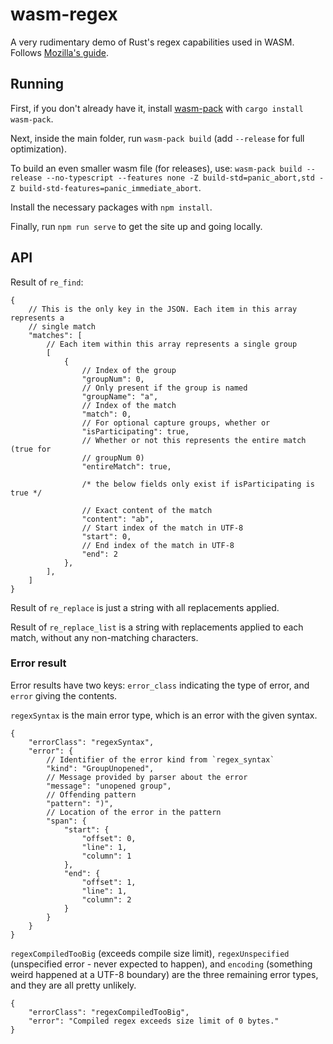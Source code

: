 # wasm-regex

A very rudimentary demo of Rust's regex capabilities used in WASM. Follows
[Mozilla's guide](https://developer.mozilla.org/en-US/docs/WebAssembly/Rust_to_wasm).

## Running

First, if you don't already have it, install [wasm-pack](https://github.com/rustwasm/wasm-pack)
with `cargo install wasm-pack`.

Next, inside the main folder, run `wasm-pack build` (add `--release` for full optimization).

To build an even smaller wasm file (for releases), use:
`wasm-pack build --release --no-typescript --features none -Z build-std=panic_abort,std -Z build-std-features=panic_immediate_abort`.

Install the necessary packages with `npm install`.

Finally, run `npm run serve` to get the site up and going locally.


## API

Result of `re_find`:

```json5
{
    // This is the only key in the JSON. Each item in this array represents a
    // single match
    "matches": [ 
        // Each item within this array represents a single group
        [
            {
                // Index of the group
                "groupNum": 0,
                // Only present if the group is named
                "groupName": "a",
                // Index of the match
                "match": 0,
                // For optional capture groups, whether or 
                "isParticipating": true,
                // Whether or not this represents the entire match (true for
                // groupNum 0)
                "entireMatch": true,

                /* the below fields only exist if isParticipating is true */

                // Exact content of the match
                "content": "ab",
                // Start index of the match in UTF-8
                "start": 0,
                // End index of the match in UTF-8
                "end": 2
            },
        ],
    ]
}
```

Result of `re_replace` is just a string with all replacements applied.

Result of `re_replace_list` is a string with replacements applied to each match,
without any non-matching characters.

### Error result

Error results have two keys: `error_class` indicating the type of error, and
`error` giving the contents.

`regexSyntax` is the main error type, which is an error with the given syntax.

```json5
{
    "errorClass": "regexSyntax",
    "error": {
        // Identifier of the error kind from `regex_syntax`
        "kind": "GroupUnopened",
        // Message provided by parser about the error
        "message": "unopened group",
        // Offending pattern
        "pattern": ")",
        // Location of the error in the pattern
        "span": {
            "start": {
                "offset": 0,
                "line": 1,
                "column": 1
            },
            "end": {
                "offset": 1,
                "line": 1,
                "column": 2
            }
        }
    }
}
```

`regexCompiledTooBig` (exceeds compile size limit), `regexUnspecified`
(unspecified error - never expected to happen), and `encoding` (something weird
happened at a UTF-8 boundary) are the three remaining error types, and they are
all pretty unlikely.

```json5
{
    "errorClass": "regexCompiledTooBig",
    "error": "Compiled regex exceeds size limit of 0 bytes."
}
```
